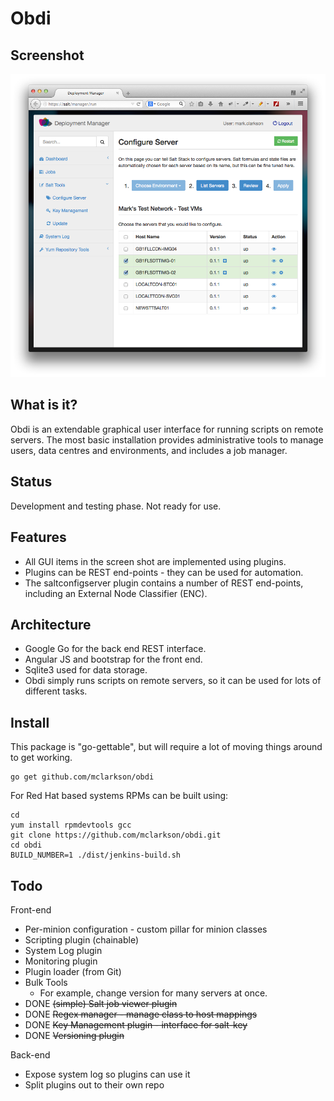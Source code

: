 # Obdi

## Screenshot

![](images/screenshot-2014-10.27.png?raw=true)

## What is it?

Obdi is an extendable graphical user interface for running scripts on
remote servers.  The most basic installation provides administrative tools to
manage users, data centres and environments, and includes a job manager.

## Status

Development and testing phase. Not ready for use.

## Features

* All GUI items in the screen shot are implemented using plugins.
* Plugins can be REST end-points - they can be used for automation.
* The saltconfigserver plugin contains a number of REST end-points, including an External Node Classifier (ENC).

## Architecture

* Google Go for the back end REST interface.
* Angular JS and bootstrap for the front end.
* Sqlite3 used for data storage.
* Obdi simply runs scripts on remote servers, so it can be used for lots of different tasks.

## Install

This package is "go-gettable", but will require a lot of moving things around to get working.

```
go get github.com/mclarkson/obdi
```
For Red Hat based systems RPMs can be built using:
```
cd
yum install rpmdevtools gcc
git clone https://github.com/mclarkson/obdi.git
cd obdi
BUILD_NUMBER=1 ./dist/jenkins-build.sh
```

## Todo

Front-end

* Per-minion configuration - custom pillar for minion classes
* Scripting plugin (chainable)
* System Log plugin
* Monitoring plugin
* Plugin loader (from Git)
* Bulk Tools
  * For example, change version for many servers at once.
* DONE ~~(simple) Salt job viewer plugin~~
* DONE ~~Regex manager - manage class to host mappings~~
* DONE ~~Key Management plugin - interface for salt-key~~
* DONE ~~Versioning plugin~~

Back-end

* Expose system log so plugins can use it
* Split plugins out to their own repo


